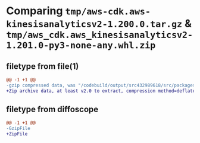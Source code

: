 # Comparing `tmp/aws-cdk.aws-kinesisanalyticsv2-1.200.0.tar.gz` & `tmp/aws_cdk.aws_kinesisanalyticsv2-1.201.0-py3-none-any.whl.zip`

## filetype from file(1)

```diff
@@ -1 +1 @@
-gzip compressed data, was "/codebuild/output/src432989618/src/packages/@aws-cdk/aws-kinesisanalyticsv2/dist/python/aws-cdk.aws-kinesisanalyticsv2-1.200.0.", last modified: Wed Apr 26 19:54:28 2023, max compression
+Zip archive data, at least v2.0 to extract, compression method=deflate
```

## filetype from diffoscope

```diff
@@ -1 +1 @@
-GzipFile
+ZipFile
```

